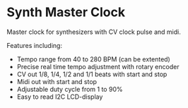 # Synth Master Clock
Master clock for synthesizers with CV clock pulse and midi.

Features including:<br>
- Tempo range from 40 to 280 BPM (can be extented)
- Precise real time tempo adjustment with rotary encoder
- CV out 1/8, 1/4, 1/2 and 1/1 beats with start and stop
- Midi out with start and stop
- Adjustable duty cycle from 1 to 90%
- Easy to read I2C LCD-display
